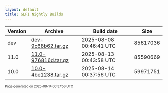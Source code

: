 ```yaml
---
layout: default
title: GLPI Nightly Builds
---
```


Version|Archive|Build date|Size
---|---|---|---
dev|[dev-9c68b62.tar.gz](dev-9c68b62.tar.gz)|2025-08-08 00:46:41 UTC|85617036
11.0|[11.0-976816d.tar.gz](11.0-976816d.tar.gz)|2025-08-13 00:43:58 UTC|85590669
10.0|[10.0-4be1238.tar.gz](10.0-4be1238.tar.gz)|2025-08-14 00:37:56 UTC|59971751

<font size="1">Page generated on 2025-08-14 00:37:56 UTC</font>
